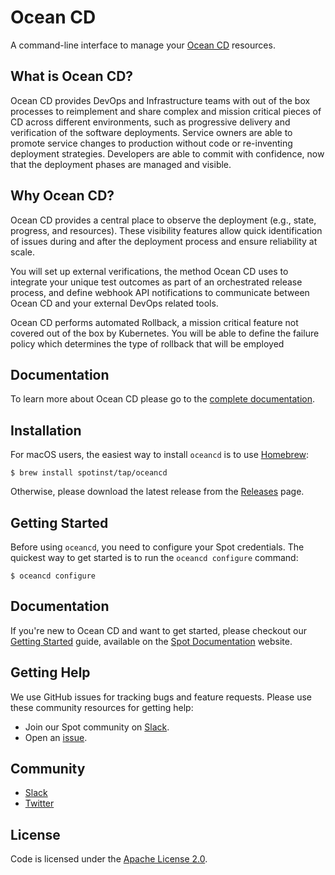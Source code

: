 # Ocean CD

A command-line interface to manage your [Ocean CD](https://spot.io/) resources.

## What is Ocean CD?
Ocean CD provides DevOps and Infrastructure teams with out of the box processes to reimplement 
and share complex and mission critical pieces of CD across different environments, such as 
progressive delivery and verification of the software deployments. Service owners are able to 
promote service changes to production without code or re-inventing deployment strategies. 
Developers are able to commit with confidence, now that the deployment phases are managed and 
visible.

## Why Ocean CD?
Ocean CD provides a central place to observe the deployment (e.g., state, progress, and resources). 
These visibility features allow quick identification of issues during and after the deployment process 
and ensure reliability at scale.

You will set up external verifications, the method Ocean CD uses to integrate your unique test 
outcomes as part of an orchestrated release process, and define webhook API notifications to 
communicate between Ocean CD and your external DevOps related tools.

Ocean CD performs automated Rollback, a mission critical feature not covered out of the box by 
Kubernetes. You will be able to define the failure policy which determines the type of rollback that 
will be employed

## Documentation
To learn more about Ocean CD please go to the [complete documentation](https://docs.spot.io/ocean-cd/ocean-cd-overview).

## Installation

For macOS users, the easiest way to install `oceancd` is to use [Homebrew](https://brew.sh/):

```
$ brew install spotinst/tap/oceancd
```

Otherwise, please download the latest release from the [Releases](https://github.com/spotinst/spot-oceancd-cli/releases) page.

## Getting Started

Before using `oceancd`, you need to configure your Spot credentials. 
The quickest way to get started is to run the `oceancd configure` command:

```
$ oceancd configure
```

## Documentation

If you're new to Ocean CD and want to get started, please checkout our [Getting Started](https://docs.spot.io/ocean-cd/getting-started/) guide, available on the [Spot Documentation](https://help.spot.io/) website.

## Getting Help

We use GitHub issues for tracking bugs and feature requests. Please use these community resources for getting help:

- Join our Spot community on [Slack](http://slack.spot.io/).
- Open an [issue](https://github.com/spotinst/spot-oceancd-cli/issues/new).

## Community

- [Slack](http://slack.spot.io/)
- [Twitter](https://twitter.com/spot_hq/)

## License

Code is licensed under the [Apache License 2.0](LICENSE).